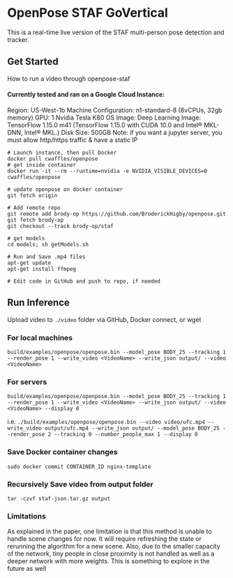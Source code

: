 # OpenPose STAF GoVertical
This is a real-time live version of the STAF multi-person pose detection and tracker.



## Get Started
How to run a video through openpose-staf

#### Currently tested and ran on a Google Cloud Instance:
Region: US-West-1b
Machine Configuration: n1-standard-8 (8vCPUs, 32gb memory)
GPU: 1 Nvidia Tesla K80
OS Image: Deep Learning Image: TensorFlow 1.15.0 m41 (TensorFlow 1.15.0 with CUDA 10.0 and Intel® MKL-DNN, Intel® MKL.)
Disk Size: 500GB
Note: if you want a jupyter server, you must allow http/https traffic & have a static IP



```
# Launch instance, then pull Docker
docker pull cwaffles/openpose
# get inside container 
docker run -it --rm --runtime=nvidia -e NVIDIA_VISIBLE_DEVICES=0 cwaffles/openpose

# update openpose on docker container
git fetch origin

# Add remote repo
git remote add brody-op https://github.com/BroderickHigby/openpose.git
git fetch brody-op
git checkout --track brody-op/staf

# get models 
cd models; sh getModels.sh

# Run and Save .mp4 files
apt-get update
apt-get install ffmpeg

# Edit code in GitHub and push to repo, if needed 
```



## Run Inference 

Upload video to `./video` folder via GitHub, Docker connect, or wget
### For local machines
`build/examples/openpose/openpose.bin --model_pose BODY_25 --tracking 1 --render_pose 1 --write_video <VideoName> --write_json output/ --video <VideoName> `


### For servers
`build/examples/openpose/openpose.bin --model_pose BODY_25 --tracking 1 --render_pose 1 --write_video <VideoName> --write_json output/ --video <VideoName> --display 0`

i.e. 
`./build/examples/openpose/openpose.bin --video video/ufc.mp4 --write_video output/ufc.mp4 --write_json output/ --model_pose BODY_25 --render_pose 2 --tracking 0 --number_people_max 1 --display 0`


### Save Docker container changes
`sudo docker commit CONTAINER_ID nginx-template`

### Recursively Save video from output folder
`tar -czvf staf-json.tar.gz output`



### Limitations

As explained in the paper, one limitation is that this method is unable to handle scene changes for now. It will require refreshing the state or rerunning the algorithm for a new scene. Also, due to the smaller capacity of the network, tiny people in close proximity is not handled as well as a deeper network with more weights. This is something to explore in the future as well
